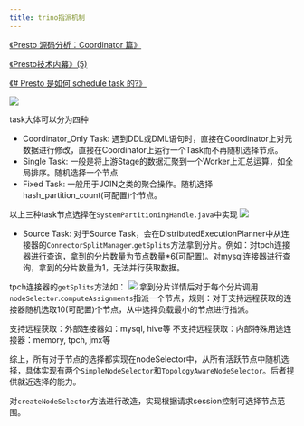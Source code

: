 ```yaml
---
title: trino指派机制
---
```



[《Presto 源码分析：Coordinator 篇》](https://www.infoq.cn/article/VNe0A9yKszPCmp32akCa)

[《Presto技术内幕》(5)](http://wp.wjcodes.com/archives/180)

[《# Presto 是如何 schedule task 的?》](https://zhuanlan.zhihu.com/p/58959725)


![](/bigdata/04_first.png)

task大体可以分为四种
- Coordinator_Only Task:
遇到DDL或DML语句时，直接在Coordinator上对元数据进行修改，直接在Coordinator上运行一个Task而不再随机选择节点。
- Single Task:
一般是将上游Stage的数据汇聚到一个Worker上汇总运算，如全局排序。随机选择一个节点
- Fixed Task:
一般用于JOIN之类的聚合操作。随机选择hash_partition_count(可配置)个节点。

以上三种task节点选择在`SystemPartitioningHandle.java`中实现
![](/bigdata/04_second.png)
- Source Task:
对于Source Task，会在DistributedExecutionPlanner中从连接器的`ConnectorSplitManager`.`getSplits`方法拿到分片。例如：对tpch连接器进行查询，拿到的分片数量为节点数量*6(可配置)。对mysql连接器进行查询，拿到的分片数量为1，无法并行获取数据。

tpch连接器的`getSplits`方法如：
![](/bigdata/04_third.png)
拿到分片详情后对于每个分片调用`nodeSelector`.`computeAssignments`指派一个节点，规则：对于支持远程获取的连接器随机选取10(可配置)个节点，从中选择负载最小的节点进行指派。

支持远程获取：外部连接器如：mysql, hive等
不支持远程获取：内部特殊用途连接器：memory, tpch, jmx等

综上，所有对于节点的选择都实现在nodeSelector中，从所有活跃节点中随机选择，具体实现有两个`SimpleNodeSelector`和`TopologyAwareNodeSelector`。后者提供就近选择的能力。

对`createNodeSelector`方法进行改造，实现根据请求session控制可选择节点范围。